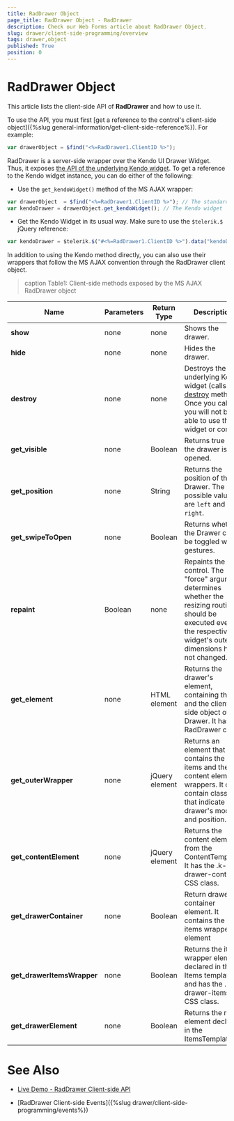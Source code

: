 ```yaml
---
title: RadDrawer Object
page_title: RadDrawer Object - RadDrawer
description: Check our Web Forms article about RadDrawer Object.
slug: drawer/client-side-programming/overview
tags: drawer,object
published: True
position: 0
---
```


# RadDrawer Object

This article lists the client-side API of **RadDrawer** and how to use it.

To use the API, you must first [get a reference to the control's client-side object]({%slug general-information/get-client-side-reference%}). For example:

````JavaScript
var drawerObject = $find("<%=RadDrawer1.ClientID %>");
````

RadDrawer is a server-side wrapper over the Kendo UI Drawer Widget. Thus, it exposes [the API of the underlying Kendo widget](https://docs.telerik.com/kendo-ui/api/javascript/ui/drawer). To get a reference to the Kendo widget instance, you can do either of the following:

* Use the `get_kendoWidget()` method of the MS AJAX wrapper:

````JavaScript
var drawerObject  = $find("<%=RadDrawer1.ClientID %>"); // The standard script control object
var kendoDrawer = drawerObject.get_kendoWidget(); // The Kendo widget
````

* Get the Kendo Widget in its usual way. Make sure to use the `$telerik.$` jQuery reference:

````JavaScript
var kendoDrawer = $telerik.$("#<%=RadDrawer1.ClientID %>").data("kendoDrawer"); 
````

In addition to using the Kendo method directly, you can also use their wrappers that follow the MS AJAX convention through the RadDrawer client object.

>caption Table1: Client-side methods exposed by the MS AJAX RadDrawer object

| Name | Parameters | Return Type | Description |
| ------ | ------ | ------ | ------ |
| **show** |none|none|Shows the drawer.|
| **hide** |none|none|Hides the drawer.|
| **destroy** |none|none|Destroys the underlying Kendo widget (calls its [destroy](https://docs.telerik.com/kendo-ui/api/javascript/ui/drawer/methods/destroy) method). Once you call it, you will not be able to use the widget or control.|
| **get_visible** |none|Boolean|Returns true if the drawer is opened.|
| **get_position** |none|String|Returns the position of the Drawer. The possible values are `left` and `right`.|
| **get_swipeToOpen** |none|Boolean|Returns whether the Drawer can be toggled with gestures.|
| **repaint** |Boolean|none| Repaints the control. The "force" argument determines whether the resizing routine should be executed even if the respective widget's outer dimensions have not changed.|
| **get_element** |none|HTML element| Returns the drawer's element, containing the id and the client-side object of the Drawer. It has the RadDrawer class.|
| **get_outerWrapper** |none|jQuery element| Returns an element that contains the items and the content element wrappers. It can contain classes that indicate the drawer's mode and position. |
| **get_contentElement** |none|jQuery element| Returns the content element from the ContentTemplate. It has the .k-drawer-content CSS class.|
| **get_drawerContainer** |none|Boolean| Return drawer's container element. It contains the items wrapper element|
| **get_drawerItemsWrapper** |none|Boolean| Returns the items wrapper element declared in the Items template and has the .k-drawer-items CSS class.|
| **get_drawerElement** |none|Boolean| Returns the root element declared in the ItemsTemplate.|


# See Also

 * [Live Demo - RadDrawer Client-side API](https://demos.telerik.com/aspnet-ajax/drawer/clientsideapi/defaultcs.aspx)

 * [RadDrawer Client-side Events]({%slug drawer/client-side-programming/events%})
 
